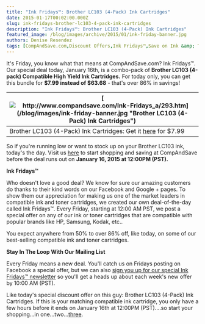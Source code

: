 ```yaml
---
title: "Ink Fridays™: Brother LC103 (4-Pack) Ink Cartridges"
date: 2015-01-17T00:02:00.000Z
slug: ink-fridays-brother-lc103-4-pack-ink-cartridges
description: "Ink Fridays™: Brother LC103 (4-Pack) Ink Cartridges"
featured_image: /blog/images/archive/2015/01/ink-friday-banner.jpg
authors: Denise Resendez
tags: [CompAndSave.com,Discount Offers,Ink Fridays™,Save on Ink &amp; Toner]
---
```


  
It's Friday, you know what that means at CompAndSave.com? Ink Fridays™. Our special deal today, January 16th, is a combo-pack of **Brother LC103 (4-pack) Compatible High Yield Ink Cartridges.** For today only, you can get this bundle for **$7.99 instead of $63.68** \- that's over 86% in savings!

| [![http://www.compandsave.com/Ink-Fridays_a/293.htm](/blog/images/ink-friday-banner.jpg "Brother LC103 (4-Pack) Ink Cartridges")](/blog/images/ink-friday-banner.jpg) |
| ---------------------------------------------------------------------------------------------------------------------------------------------------------------- |
| Brother LC103 (4-Pack) Ink Cartridges: Get it [here](https://www.compandsave.com/ink-fridays) for $7.99                                                          |

So if you're running low or want to stock up on your Brother LC103 ink, today's the day. Visit us [here](https://www.compandsave.com/ink-fridays) to start shopping and saving at CompAndSave before the deal runs out on **January 16, 2015 at 12:00PM (PST).** 

**Ink Fridays™** 

Who doesn't love a good deal? We know for sure our amazing customers do thanks to their kind words on our Facebook and Google + pages. To show them our appreciation for making us one of the market leaders in compatible ink and toner cartridges, we created our own deal-of-the-day called Ink Fridays™. Every Friday, starting at 12:00 AM PST, we post a special offer on any of our ink or toner cartridges that are compatible with popular brands like HP, Samsung, Kodak, etc..

You expect anywhere from 50% to over 86% off, like today, on some of our best-selling compatible ink and toner cartridges.

**Stay In The Loop With Our Mailing List**

Every Friday means a new deal. You'll catch us on Fridays posting on Facebook a special offer, but we can also [sign you up for our special Ink Fridays™ newsletter](https://www.compandsave.com/ink-fridays) so you'll get a heads up about each week's new offer by 10:00 AM (PST).

Like today's special discount offer on this guy: Brother LC103 (4-Pack) Ink Cartridges. If this is your matching compatible ink cartridge, you only have a few hours before it ends on January 16th at 12:00PM (PST)....so start your shopping...in one...two...[three](https://www.compandsave.com/ink-fridays).